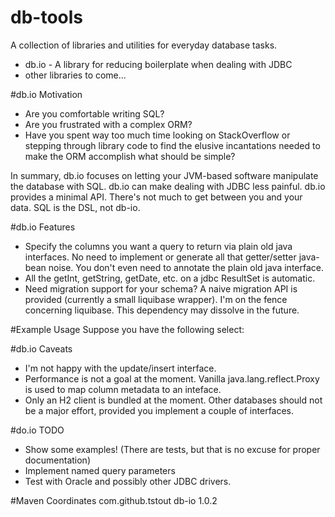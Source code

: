 
# db-tools 

A collection of libraries and utilities for everyday database tasks.

* db.io - A library for reducing boilerplate when dealing with JDBC
* other libraries to come...

#db.io Motivation 

* Are you comfortable writing SQL? 
* Are you frustrated with a complex ORM? 
* Have you spent way too much time looking
on StackOverflow or stepping through library code to find the elusive incantations 
needed to make the ORM accomplish what should be simple?

In summary, db.io focuses on letting your JVM-based software manipulate the database with SQL.
db.io can make dealing with JDBC less painful. db.io provides a minimal API. 
There's not much to get between you and your data. SQL is the DSL, not db-io.

#db.io Features 

* Specify the columns you want a query to return via plain old java interfaces. No need to
implement or generate all that getter/setter java-bean noise. You don't even need to 
annotate the plain old java interface.
* All the getInt, getString, getDate, etc. on a jdbc ResultSet is automatic.
* Need migration support for your schema? A naive migration API is 
provided (currently a small liquibase wrapper). I'm on the fence concerning liquibase. This
dependency may dissolve in the future.

#Example Usage
Suppose you have the following select:

                                      

#db.io Caveats
* I'm not happy with the update/insert interface.
* Performance is not a goal at the moment. Vanilla java.lang.reflect.Proxy is used to
map column metadata to an inteface.
* Only an H2 client is bundled at the moment. Other databases should not be a major effort, provided you 
implement a couple of interfaces.



 
#do.io TODO 

* Show some examples! (There are
 tests, but that is no excuse for proper documentation)
* Implement named query parameters
* Test with Oracle and possibly other JDBC drivers.


#Maven Coordinates
    <dependency>
      <groupId>com.github.tstout</groupId>
      <artifactId>db-io</artifactId>
      <version>1.0.2</version>
    </dependency>